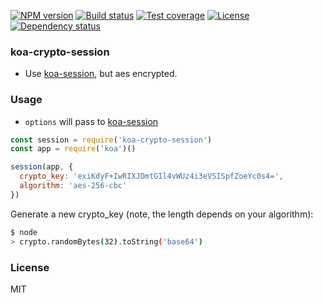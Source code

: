 [![NPM version][npm-img]][npm-url]
[![Build status][travis-img]][travis-url]
[![Test coverage][coveralls-img]][coveralls-url]
[![License][license-img]][license-url]
[![Dependency status][david-img]][david-url]

### koa-crypto-session

* Use [koa-session](https://github.com/koajs/session), but aes encrypted.

### Usage

* `options` will pass to [koa-session](https://github.com/koajs/session)

```js
const session = require('koa-crypto-session')
const app = require('koa')()

session(app, {
  crypto_key: 'exiKdyF+IwRIXJDmtGIl4vWUz4i3eVSISpfZoeYc0s4=',
  algorithm: 'aes-256-cbc'
})
```

Generate a new crypto_key (note, the length depends on your algorithm):
```bash
$ node
> crypto.randomBytes(32).toString('base64')
```

### License
MIT

[npm-img]: https://img.shields.io/npm/v/koa-crypto-session.svg?style=flat-square
[npm-url]: https://npmjs.org/package/koa-crypto-session
[travis-img]: https://img.shields.io/travis/onebook/koa-crypto-session.svg?style=flat-square
[travis-url]: https://travis-ci.org/onebook/koa-crypto-session
[coveralls-img]: https://img.shields.io/coveralls/onebook/koa-crypto-session.svg?style=flat-square
[coveralls-url]: https://coveralls.io/r/onebook/koa-crypto-session?branch=master
[license-img]: https://img.shields.io/badge/license-MIT-green.svg?style=flat-square
[license-url]: http://opensource.org/licenses/MIT
[david-img]: https://img.shields.io/david/onebook/koa-crypto-session.svg?style=flat-square
[david-url]: https://david-dm.org/onebook/koa-crypto-session

